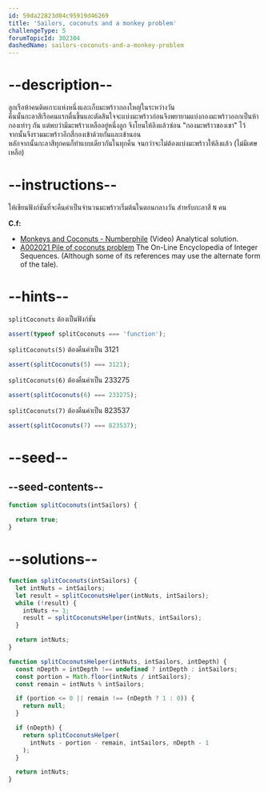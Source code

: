```yaml
---
id: 59da22823d04c95919d46269
title: 'Sailors, coconuts and a monkey problem'
challengeType: 5
forumTopicId: 302304
dashedName: sailors-coconuts-and-a-monkey-problem
---
```


# --description--

ลูกเรือห้าคนติดเกาะแห่งหนึ่งและเก็บมะพร้าวกองใหญ่ในระหว่างวัน  
คืนนั้นกะลาสีเรือคนแรกตื่นขึ้นและตัดสินใจจะแบ่งมะพร้าวก่อนจึงพยายามแบ่งกองมะพร้าวออกเป็นห้ากองเท่าๆ กัน แต่พบว่ามีมะพร้าวเหลืออยู่หนึ่งลูก จึงโยนให้ลิงแล้วซ่อน "กองมะพร้าวของเขา" ไว้  
จากนั้นจึงรวมมะพร้าวอีกสี่กองเข้าด้วยกันและเข้านอน  
หลักจากนั้นกะลาสีทุกคนก็ทำแบบเดียวกันในทุกคืน จนกว่าจะไม่ต้องแบ่งมะพร้าวให้ลิงแล้ว (ไม่มีเศษเหลือ)

# --instructions--

ให้เขียนฟังก์ชันที่จะคืนค่าเป็นจำนวนมะพร้าวเริ่มต้นในตอนกลางวัน สำหรับกะลาสี `N` คน

**C.f:**

<ul>
  <li><a href="https://www.youtube.com/watch?v=U9qU20VmvaU" target="_blank"> Monkeys and Coconuts - Numberphile</a> (Video) Analytical solution.</li>
  <li><a href="https://oeis.org/A002021" target="_blank">A002021 Pile of coconuts problem</a> The On-Line Encyclopedia of Integer Sequences. (Although some of its references may use the alternate form of the tale).</li>
</ul>

# --hints--

`splitCoconuts` ต้องเป็นฟังก์ชัน

```js
assert(typeof splitCoconuts === 'function');
```

`splitCoconuts(5)` ต้องคืนค่าเป็น 3121

```js
assert(splitCoconuts(5) === 3121);
```

`splitCoconuts(6)` ต้องคืนค่าเป็น 233275

```js
assert(splitCoconuts(6) === 233275);
```

`splitCoconuts(7)` ต้องคืนค่าเป็น 823537

```js
assert(splitCoconuts(7) === 823537);
```

# --seed--

## --seed-contents--

```js
function splitCoconuts(intSailors) {

  return true;
}
```

# --solutions--

```js
function splitCoconuts(intSailors) {
  let intNuts = intSailors;
  let result = splitCoconutsHelper(intNuts, intSailors);
  while (!result) {
    intNuts += 1;
    result = splitCoconutsHelper(intNuts, intSailors);
  }

  return intNuts;
}

function splitCoconutsHelper(intNuts, intSailors, intDepth) {
  const nDepth = intDepth !== undefined ? intDepth : intSailors;
  const portion = Math.floor(intNuts / intSailors);
  const remain = intNuts % intSailors;

  if (portion <= 0 || remain !== (nDepth ? 1 : 0)) {
    return null;
  }

  if (nDepth) {
    return splitCoconutsHelper(
      intNuts - portion - remain, intSailors, nDepth - 1
    );
  }

  return intNuts;
}
```
